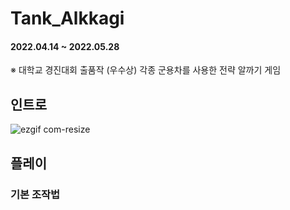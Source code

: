 # Tank_Alkkagi
#### 2022.04.14 ~ 2022.05.28
※ 대학교 경진대회 출품작 (우수상)
각종 군용차를 사용한 전략 알까기 게임

## 인트로
![ezgif com-resize](https://github.com/macaroonlove/Tank_Alkkagi/assets/87137181/39d79927-9b2a-4729-8a82-a5486bf6faca)

## 플레이
### 기본 조작법

